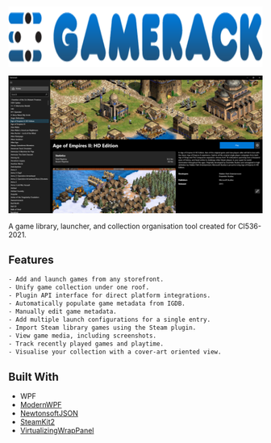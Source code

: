 <p align="center">
    <img height="120px" src="assets/fullock-grad-black.png" height="80"/>
</p>

![Gamerack screenshot](/assets/screenshot.png)

A game library, launcher, and collection organisation tool created for CI536-2021.

## Features

	- Add and launch games from any storefront.
	- Unify game collection under one roof.
	- Plugin API interface for direct platform integrations.
	- Automatically populate game metadata from IGDB.
	- Manually edit game metadata.
	- Add multiple launch configurations for a single entry.
	- Import Steam library games using the Steam plugin.
	- View game media, including screenshots.
	- Track recently played games and playtime.
	- Visualise your collection with a cover-art oriented view.

## Built With

* WPF
* [ModernWPF](https://github.com/Kinnara/ModernWpf)
* [NewtonsoftJSON](https://github.com/JamesNK/Newtonsoft.Json)
* [SteamKit2](https://github.com/SteamRE/SteamKit)
* [VirtualizingWrapPanel](https://github.com/sbaeumlisberger/VirtualizingWrapPanel)
